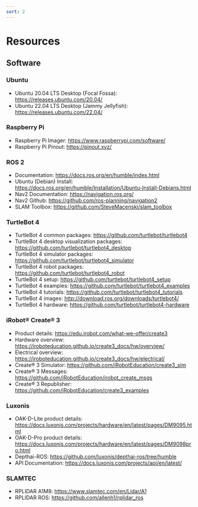 ```yaml
---
sort: 2
---
```


# Resources

## Software

### Ubuntu 
  - Ubuntu 20.04 LTS Desktop (Focal Fossa): <https://releases.ubuntu.com/20.04/>
  - Ubuntu 22.04 LTS Desktop (Jammy Jellyfish): <https://releases.ubuntu.com/22.04/>

### Raspberry Pi 
  - Raspberry Pi Imager: <https://www.raspberrypi.com/software/>
  - Raspberry Pi Pinout: <https://pinout.xyz/>

### ROS 2
  - Documentation: <https://docs.ros.org/en/humble/index.html>
  - Ubuntu (Debian) Install: <https://docs.ros.org/en/humble/Installation/Ubuntu-Install-Debians.html>
  - Nav2 Documentation: <https://navigation.ros.org/>
  - Nav2 Github: <https://github.com/ros-planning/navigation2>
  - SLAM Toolbox: <https://github.com/SteveMacenski/slam_toolbox>

### TurtleBot 4
  - TurtleBot 4 common packages: <https://github.com/turtlebot/turtlebot4>
  - TurtleBot 4 desktop visualization packages: <https://github.com/turtlebot/turtlebot4_desktop>
  - TurtleBot 4 simulator packages: <https://github.com/turtlebot/turtlebot4_simulator>
  - TurtleBot 4 robot packages: <https://github.com/turtlebot/turtlebot4_robot>
  - TurtleBot 4 setup: <https://github.com/turtlebot/turtlebot4_setup>
  - TurtleBot 4 examples: <https://github.com/turtlebot/turtlebot4_examples>
  - TurtleBot 4 tutorials: <https://github.com/turtlebot/turtlebot4_tutorials>
  - TurtleBot 4 images: <http://download.ros.org/downloads/turtlebot4/>
  - TurtleBot 4 hardware: <https://github.com/turtlebot/turtlebot4-hardware>

### iRobot® Create® 3
  - Product details: <https://edu.irobot.com/what-we-offer/create3>
  - Hardware overview: <https://iroboteducation.github.io/create3_docs/hw/overview/>
  - Electrical overview: <https://iroboteducation.github.io/create3_docs/hw/electrical/>
  - Create® 3 Simulator: <https://github.com/iRobotEducation/create3_sim>
  - Create® 3 Messages: <https://github.com/iRobotEducation/irobot_create_msgs>
  - Create® 3 Republisher: <https://github.com/iRobotEducation/create3_examples>

### Luxonis
  - OAK-D-Lite product details: <https://docs.luxonis.com/projects/hardware/en/latest/pages/DM9095.html>
  - OAK-D-Pro product details: <https://docs.luxonis.com/projects/hardware/en/latest/pages/DM9098pro.html>
  - Depthai-ROS: <https://github.com/luxonis/depthai-ros/tree/humble>
  - API Documentation: <https://docs.luxonis.com/projects/api/en/latest/>

### SLAMTEC
  - RPLIDAR A1M8: <https://www.slamtec.com/en/Lidar/A1>
  - RPLIDAR ROS: <https://github.com/allenh1/rplidar_ros>